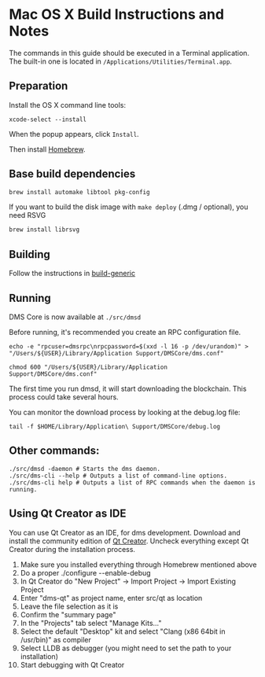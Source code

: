 Mac OS X Build Instructions and Notes
====================================
The commands in this guide should be executed in a Terminal application.
The built-in one is located in `/Applications/Utilities/Terminal.app`.

Preparation
-----------
Install the OS X command line tools:

`xcode-select --install`

When the popup appears, click `Install`.

Then install [Homebrew](https://brew.sh).

Base build dependencies
-----------------------

```bash
brew install automake libtool pkg-config
```

If you want to build the disk image with `make deploy` (.dmg / optional), you need RSVG
```bash
brew install librsvg
```

Building
--------

Follow the instructions in [build-generic](build-generic.md)

Running
-------

DMS Core is now available at `./src/dmsd`

Before running, it's recommended you create an RPC configuration file.

    echo -e "rpcuser=dmsrpc\nrpcpassword=$(xxd -l 16 -p /dev/urandom)" > "/Users/${USER}/Library/Application Support/DMSCore/dms.conf"

    chmod 600 "/Users/${USER}/Library/Application Support/DMSCore/dms.conf"

The first time you run dmsd, it will start downloading the blockchain. This process could take several hours.

You can monitor the download process by looking at the debug.log file:

    tail -f $HOME/Library/Application\ Support/DMSCore/debug.log

Other commands:
-------

    ./src/dmsd -daemon # Starts the dms daemon.
    ./src/dms-cli --help # Outputs a list of command-line options.
    ./src/dms-cli help # Outputs a list of RPC commands when the daemon is running.

Using Qt Creator as IDE
------------------------
You can use Qt Creator as an IDE, for dms development.
Download and install the community edition of [Qt Creator](https://www.qt.io/download/).
Uncheck everything except Qt Creator during the installation process.

1. Make sure you installed everything through Homebrew mentioned above
2. Do a proper ./configure --enable-debug
3. In Qt Creator do "New Project" -> Import Project -> Import Existing Project
4. Enter "dms-qt" as project name, enter src/qt as location
5. Leave the file selection as it is
6. Confirm the "summary page"
7. In the "Projects" tab select "Manage Kits..."
8. Select the default "Desktop" kit and select "Clang (x86 64bit in /usr/bin)" as compiler
9. Select LLDB as debugger (you might need to set the path to your installation)
10. Start debugging with Qt Creator
